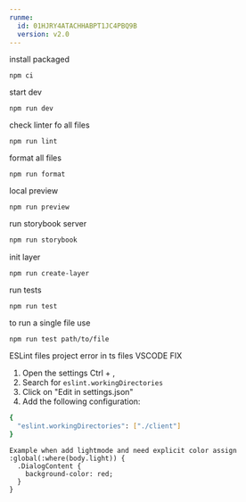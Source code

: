 ```yaml
---
runme:
  id: 01HJRY4ATACHHABPT1JC4PBQ9B
  version: v2.0
---
```


install packaged

`npm ci`

start dev

`npm run dev`

check linter fo all files

`npm run lint`

format all files

`npm run format`

local preview

`npm run preview`

run storybook server

```sh {"id":"01HJVGC6BG274MAP4MNDPHCDSB"}
npm run storybook
```

init layer

`npm run create-layer`

run tests

`npm run test`

to run a single file use

`npm run test path/to/file`

ESLint files project error in ts files VSCODE FIX

1. Open the settings Ctrl + ,
2. Search for `eslint.workingDirectories`
3. Click on "Edit in settings.json"
4. Add the following configuration:

```sh {"id":"01HJS1VNF8SFNYGV7MQH4JVFYB"}
{
  "eslint.workingDirectories": ["./client"]
}
```

```
Example when add lightmode and need explicit color assign
:global(:where(body.light)) {
  .DialogContent {
    background-color: red;
  }
}
```
